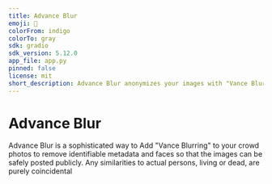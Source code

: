 ```yaml
---
title: Advance Blur
emoji: 🥸
colorFrom: indigo
colorTo: gray
sdk: gradio
sdk_version: 5.12.0
app_file: app.py
pinned: false
license: mit
short_description: Advance Blur anonymizes your images with "Vance Blurring."
---
```


# Advance Blur
Advance Blur is a sophisticated way to Add "Vance Blurring" to your crowd photos to remove identifiable metadata and faces so that the images can be safely posted publicly. Any similarities to actual persons, living or dead, are purely coincidental
